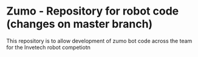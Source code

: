 # Zumo - Repository for robot code (changes on master branch)
This repository is to allow development of zumo bot code across the team for the Invetech robot competiotn
